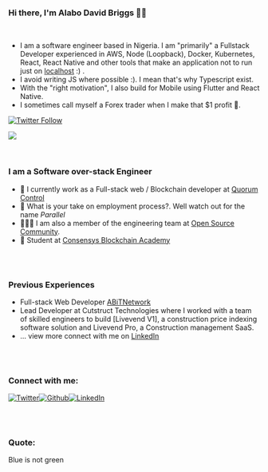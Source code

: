 ### Hi there, I'm Alabo David Briggs 👋🏼

<br/>

- I am a software engineer based in Nigeria. I am "primarily" a Fullstack Developer experienced in AWS, Node (Loopback), Docker, Kubernetes, React, React Native and other tools that make an application not to run just on [localhost](http://localhost:3000/) :) .
- I avoid writing JS where possible :). I mean that's why Typescript exist.
- With the "right motivation", I also build for Mobile using Flutter and React Native.
- I sometimes call myself a Forex trader when I make that $1 profit 🍾.


[![Twitter Follow](https://img.shields.io/twitter/follow/alabobriggs_?color=1DA1F2&logo=twitter&style=for-the-badge)](https://twitter.com/intent/follow?original_referer=https%3A%2F%2Fgithub.com%2Falabobriggs&screen_name=alabobriggs_)

![](https://komarev.com/ghpvc/?username=alabobriggs)

<br/>

### I am a Software over-stack Engineer

- 🔭 I currently work as a Full-stack web / Blockchain developer at [Quorum Control](https://github.com/quorumcontrol)
- 🏢 What is your take on employment process?. Well watch out for the name *Parallel*
- 👷🏾‍♀️ I am also a member of the engineering team at [Open Source Community](https://twitter.com/oscafrica?lang=en).
- 📝 Student at [Consensys Blockchain Academy](https://consensys.net/academy/)
<br/>
<br/>

### Previous Experiences
- Full-stack Web Developer [ABiTNetwork](https://abitnetwork.com/)
- Lead Developer at Cutstruct Technologies where I worked with a team of skilled engineers to build [Livevend V1], a construction price indexing software solution and Livevend Pro, a Construction management SaaS.
- ... view more connect with me on [LinkedIn](https://www.linkedin.com/in/alabo-briggs-31744a161/)

<br/>
<br/>

### Connect with me:


<a href="https://twitter.com/alabobriggs_" target="_blank"><img alt="Twitter" src="https://img.shields.io/badge/-Twitter-1DA1F2?logo=twitter&logoColor=white&style=flat-square" /></a><a href="https://github.com/alabobriggs" target="_blank"><img alt="Github" src="https://img.shields.io/badge/-GitHub-181717?&style=flat-square&logo=github&logoColor=white" /><a href="https://www.linkedin.com/in/alabo-briggs-31744a161/" target="_blank"><img alt="LinkedIn" src="https://img.shields.io/badge/-LinkedIn-0A66C2?&style=flat-square&logo=linkedin&logoColor=white" />
</a>

<br/>
<br/>

### Quote:
Blue is not green
